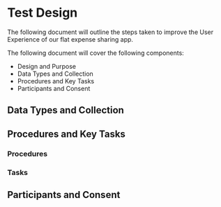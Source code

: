 # Test Design

The following document will outline the steps taken to improve the User Experience of our flat expense sharing app.

The following document will cover the following components:
* Design and Purpose
* Data Types and Collection
* Procedures and Key Tasks 
* Participants and Consent


## Data Types and Collection




## Procedures and Key Tasks

### Procedures


### Tasks


## Participants and Consent





